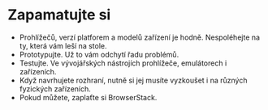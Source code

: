 # Zapamatujte si

- Prohlížečů, verzí platforem a modelů zařízení je hodně. Nespoléhejte na ty, která vám leší na stole.
- Prototypujte. Už to vám odchytí řadu problémů.
- Testujte. Ve vývojářských nástrojích prohlížeče, emulátorech i zařízeních.
- Když navrhujete rozhraní, nutně si jej musíte vyzkoušet i na různých fyzických zařízeních.
- Pokud můžete, zaplaťte si BrowserStack.
